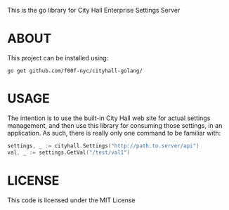 This is the go library for City Hall Enterprise Settings Server

# ABOUT

 This project can be installed using:

```
go get github.com/f00f-nyc/cityhall-golang/
````

# USAGE

 The intention is to use the built-in City Hall web site for actual
 settings management, and then use this library for consuming those
 settings, in an application.  As such, there is really only one
 command to be familiar with:

```go
settings, _ := cityhall.Settings("http://path.to.server/api")
val, _ := settings.GetVal("/test/val1")
```

# LICENSE

This code is licensed under the MIT License

